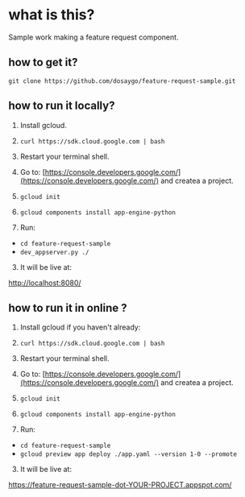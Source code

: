 # what is this?

Sample work making a feature request component.

## how to get it?

`git clone https://github.com/dosaygo/feature-request-sample.git`

## how to run it locally?

1. Install gcloud.
  1. `curl https://sdk.cloud.google.com | bash`
  2. Restart your terminal shell.
  3. Go to: [https://console.developers.google.com/](https://console.developers.google.com/) and createa a project.
  4. `gcloud init`
  5. `gcloud components install app-engine-python`

2. Run:

  - `cd feature-request-sample`
  - `dev_appserver.py ./`

3. It will be live at:

  [http://localhost:8080/](http://localhost:8080/)

## how to run it in online ?

1. Install gcloud if you haven't already:
  1. `curl https://sdk.cloud.google.com | bash`
  2. Restart your terminal shell.
  3. Go to: [https://console.developers.google.com/](https://console.developers.google.com/) and createa a project.
  4. `gcloud init`
  5. `gcloud components install app-engine-python`

2. Run:

  - `cd feature-request-sample`
  - `gcloud preview app deploy ./app.yaml --version 1-0 --promote`

3. It will be live at:

  https://feature-request-sample-dot-YOUR-PROJECT.appspot.com/


  
 
  
  

